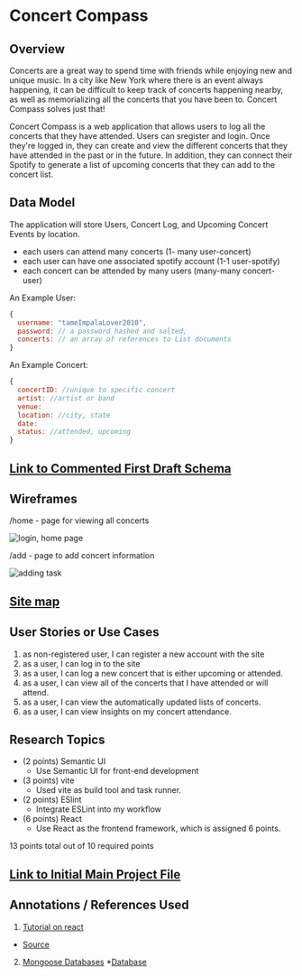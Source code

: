 # Concert Compass

## Overview

Concerts are a great way to spend time with friends while enjoying new and unique music. In a city like New York where there is an event always happening, it can be difficult to keep track of concerts happening nearby, as well as memorializing all the concerts that you have been to. 
Concert Compass solves just that!

Concert Compass is a web application that allows users to log all the concerts that they have attended. Users can sregister and login. Once they're logged in, they can create and view the different concerts that they have attended in the past or in the future. In addition, they can connect their Spotify to generate a list of upcoming concerts that they can add to the concert list. 


## Data Model

The application will store Users, Concert Log, and Upcoming Concert Events by location.

* each users can attend many concerts (1- many user-concert)
* each user can have one associated spotify account (1-1 user-spotify)
* each concert can be attended by many users (many-many concert-user)


An Example User:

```javascript
{
  username: "tameImpalaLover2010",
  password: // a password hashed and salted,
  concerts: // an array of references to List documents
}

```
An Example Concert: 

```javascript
{
  concertID: //unique to specific concert 
  artist: //artist or band
  venue: 
  location: //city, state
  date:
  status: //attended, upcoming
}
```


## [Link to Commented First Draft Schema](src/db.mjs) 

## Wireframes

/home - page for viewing all concerts

![login, home page](documentation/login_home.png)

/add - page to add concert information

![adding task](documentation/add_task.png)

## [Site map](documentation/sitemap.png)


## User Stories or Use Cases

1. as non-registered user, I can register a new account with the site
2. as a user, I can log in to the site
3. as a user, I can log a new concert that is either upcoming or attended.
4. as a user, I can view all of the concerts that I have attended or will attend.
6. as a user, I can view the automatically updated lists of concerts.
7. as a user, I can view insights on my concert attendance.

## Research Topics


* (2 points) Semantic UI
  * Use Semantic UI for front-end development
* (3 points) vite
    * Used vite as build tool and task runner. 
* (2 points) ESlint
    * Integrate ESLint into my workflow
* (6 points) React
    * Use React as the frontend framework, which is assigned 6 points.

13 points total out of 10 required points 


## [Link to Initial Main Project File](src/App.mjs) 

## Annotations / References Used

1. [Tutorial on react](https://react.dev/) 
  * [Source](src)
2. [Mongoose Databases](https://cs.nyu.edu/courses/fall23/CSCI-UA.0467-001/_site/homework/04.html) 
  *[Database](src/db.mjs)
